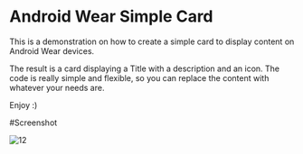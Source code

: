 # Android Wear Simple Card
This is a demonstration on how to create a simple card to display content on Android Wear devices.

The result is a card displaying a Title with a description and an icon. The code is really simple and flexible, so you can replace the content with whatever your needs are.

Enjoy :)

#Screenshot

![12](https://cloud.githubusercontent.com/assets/5642644/18363673/0fefc284-75d9-11e6-91ab-3025e451f2a5.PNG)
